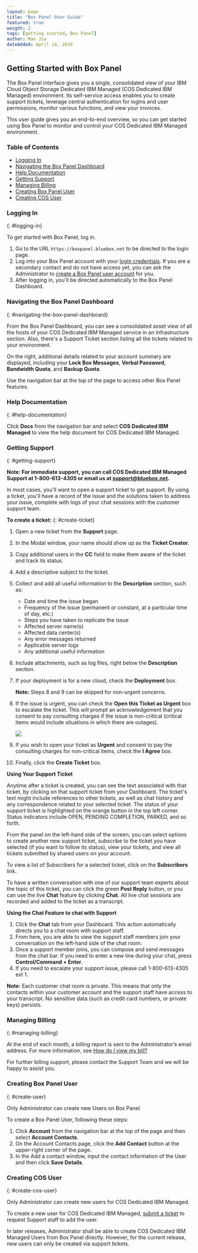 ```yaml
---
layout: page 
title: "Box Panel User Guide" 
featured: true 
weight: 2 
tags: [getting started, Box Panel] 
author: Mao Jia
dateAdded: April 14, 2016 
---
```


## Getting Started with Box Panel

The Box Panel interface gives you a single, consolidated view of your IBM Cloud Object Storage Dedicated IBM Managed (COS Dedicated IBM Managed) environment. Its self-service access enables you to  create support tickets, leverage central authentication for logins and user permissions, monitor various functions, and view your invoices. 

This user guide gives you an end-to-end overview, so you can get started using Box Panel to monitor and control your COS Dedicated IBM Managed environment. 

### Table of Contents

 * [Logging In](#logging-in)
 * [Navigating the Box Panel Dashboard](#navigating-the-box-panel-dashboard)
 * [Help Documentation](#help-documentation)
 * [Getting Support](#getting-support)
 * [Managing Billing](#managing-billing)
 * [Creating Box Panel User](#create-user)
 * [Creating COS User](#create-cos-user)


### Logging In 
{: #logging-in}

To get started with Box Panel, log in. 

1. Go to the URL `https://boxpanel.bluebox.net` to be directed to the login page.
2. Log into your Box Panel account with your [login credentials](../user_accounts/index.html). If you are a secondary contact and do not have access yet, you can ask the Administrator to [create a Box Panel user account](#create-user) for you.
3. After logging in, you'll be directed automatically to the Box Panel Dashboard.



### Navigating the Box Panel Dashboard
{: #navigating-the-box-panel-dashboard}

From the Box Panel Dashboard, you can see a consolidated asset view of all the hosts of your COS Dedicated IBM Managed service in an Infrastructure section. Also, there's a Support Ticket section listing all the tickets related to your environment. 

On the right, additional details related to your account summary are displayed, including your **Lock Box Messages**, **Verbal Password**, **Bandwidth Quota**, and **Backup Quota**. 

Use the navigation bar at the top of the page to access other Box Panel features.

### Help Documentation
{: #help-documentation}

Click **Docs** from the navigation bar and select **COS Dedicated IBM Managed** to view the help document for COS Dedicated IBM Managed.



### Getting Support 
{: #getting-support}

**Note: For immediate support, you can call COS Dedicated IBM Managed Support at 1-800-613-4305 or email us at support@bluebox.net.**

In most cases, you'll want to open a support ticket to get support. By using a ticket, you'll have a record of the issue and the solutions taken to address your issue, complete with logs of your chat sessions with the customer support team.

**To create a ticket:**
{: #create-ticket} 

1. Open a new ticket from the **Support** page. 

2. In the Modal window, your name should show up as the **Ticket Creator.**

3. Copy additional users in the **CC** field to make them aware of the ticket and track its status. 

4. Add a descriptive subject to the ticket. 

5. Collect and add all useful information to the **Description** section, such as:
   
   * Date and time the issue began 
   * Frequency of the issue (permanent or constant, at a particular time of day, etc.) 
   * Steps you have taken to replicate the issue 
   * Affected server name(s) 
   * Affected data center(s) 
   * Any error messages returned
   * Applicable server logs 
   * Any additional useful information 
   
6. Include attachments, such as log files, right below the **Description** section. 

7. If your deployment is for a new cloud, check the **Deployment** box.

	**Note:** Steps 8 and 9 can be skipped for non-urgent concerns.

 8. If the issue is urgent, you can check the **Open this Ticket as Urgent** box to escalate the ticket. This will prompt an acknowledgement that you consent to pay consulting charges if the issue is non-critical (critical items would include situations in which there are outages). 
	
	![ ](https://cloud.githubusercontent.com/assets/17212946/15032633/850d3d4a-1228-11e6-9b37-c20e5d32d9b9.png)
 
 9. If you wish to open your ticket as **Urgent** and consent to pay the consulting charges for non-critical items, check the **I Agree** box. 
 
 10. Finally, click the **Create Ticket** box. 

**Using Your Support Ticket**

Anytime after a ticket is created, you can see the text associated with that ticket, by clicking on that support ticket from your Dashboard. The ticket's text might include references to other tickets, as well as chat history and any correspondence related to your selected ticket. The status of your support ticket is highlighted on the orange button in the top left corner. Status indicators include OPEN, PENDING COMPLETION, PARKED, and so forth.


From the panel on the left-hand side of the screen, you can select options to create another new support ticket, subscribe to the ticket you have selected (if you want to follow its status), view your tickets, and view all tickets submitted by shared users on your account. 

To view a list of Subscribers for a selected ticket, click on the **Subscribers** link. 

To have a written conversation with one of our support team experts about the topic of this ticket, you can click the green **Post Reply** button, or you can use the live **Chat** feature by clicking **Chat**. All live chat sessions are recorded and added to the ticket as a transcript.

**Using the Chat Feature to chat with Support**

1. Click the **Chat** tab from your Dashboard. This action automatically directs you to a chat room with support staff. 
2. From here, you are able to view the support staff members join your conversation on the left-hand side of the chat room.
3. Once a support member joins, you can compose and send messages from the chat bar. If you need to enter a new line during your chat, press **Control/Command + Enter**.
4. If you need to escalate your support issue, please call 1-800-613-4305 ext 1.

**Note:** Each customer chat room is private. This means that only the contacts within your customer account and the support staff have access to your transcript. No sensitive data (such as credit card numbers, or private keys) persists.

### Managing Billing 
{: #managing-billing}

At the end of each month, a billing report is sent to the Administrator’s email address. For more information, see [How do I view my bill?](../../commonadmin/view-my-bill/index.html)

For further billing support, please contact the Support Team and we will be happy to assist you.


### Creating Box Panel User
{: #create-user}

Only Administrator can create new Users on Box Panel. 

To create a Box Panel User, following these steps:

1. Click **Account** from the navigation bar at the top of the page and then select **Account Contacts**. 
2. On the Account Contacts page, click the **Add Contact** button at the upper-right corner of the page.
3. In the Add a contact window, input the contact information of the User and then click **Save Details**.   

### Creating COS User
{: #create-cos-user}

Only Administrator can create new users for COS Dedicated IBM Managed. 

To create a new user for COS Dedicated IBM Managed, [submit a ticket](#create-ticket) to request Support staff to add the user. 

In later releases, Administrator shall be able to create COS Dedicated IBM Managed Users from Box Panel directly. However, for the current release, new users can only be created via support tickets.